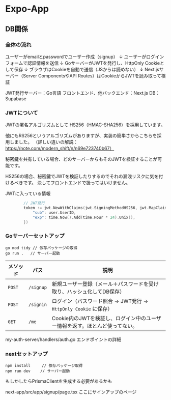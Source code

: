 # Expo-App
## DB関係
### 全体の流れ
ユーザーがemailとpasswordでユーザー作成（signup）
↓
ユーザーがログインフォームで認証情報を送信
↓
GoサーバーがJWTを発行し、HttpOnly Cookieとして保存
↓
ブラウザはCookieを自動で送信（JSからは読めない）
↓
Next.jsサーバー（Server ComponentsやAPI Routes）はCookieからJWTを読み取って検証

JWT発行サーバー：Go言語
フロントエンド、他バックエンド：Next.js
DB：Supabase

### JWTについて

JWTの署名アルゴリズムとして HS256（HMAC-SHA256）を採用しています。

他にもRS256というアルゴリズムがありますが、実装の簡単さからこちらを採用しました。
（詳しい違いの解説：https://note.com/modern_shift/n/n69e723740b67）

秘密鍵を共有している場合、どのサーバーからもそのJWTを検証することが可能です。

HS256の場合、秘密鍵でJWTを検証したりするのでそれの漏洩リスクに気を付けるべきです。
決してフロントエンドで扱ってはいけません。

JWTに入っている情報
```my-auth-server/handlers/auth.go
		// JWT発行
		token := jwt.NewWithClaims(jwt.SigningMethodHS256, jwt.MapClaims{
			"sub": user.UserID,
			"exp": time.Now().Add(time.Hour * 24).Unix(),
		})
```

### Goサーバーセットアップ

```
go mod tidy // 依存パッケージの取得
go run .   // サーバー起動
```

| メソッド   | パス        | 説明                                              |
| ------ | --------- | ----------------------------------------------- |
| `POST` | `/signup` | 新規ユーザー登録（メール＋パスワードを受け取り、ハッシュ化してDB保存）            |
| `POST` | `/signin` | ログイン（パスワード照合 → JWT発行 → `HttpOnly Cookie` に保存）   |
| `GET`  | `/me`     | Cookie内のJWTを検証し、ログイン中のユーザー情報を返す。ほとんど使ってない。                 |

my-auth-server/handlers/auth.go
エンドポイントの詳細


### nextセットアップ

```
npm install     // 依存パッケージ取得
npm run dev 　　// サーバー起動
```
もしかしたらPrismaClientを生成する必要があるかも

next-app/src/app/signup/page.tsx
ここにサインアップのページ

